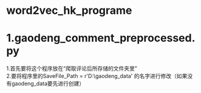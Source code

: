 # word2vec_hk_programe
# 1.gaodeng_comment_preprocessed.py
1.首先要将这个程序放在“爬取评论后所存储的文件夹里”<br/>
2.要将程序里的SaveFile_Path =  r'D:\gaodeng_data'  的名字进行修改（如果没有gaodeng_data要先进行创建）
